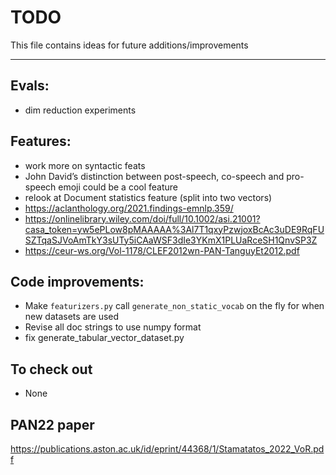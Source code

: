 # TODO
This file contains ideas for future additions/improvements

------

## Evals:
- dim reduction experiments

## Features:

- work more on syntactic feats
- John David’s distinction between post-speech, co-speech and pro-speech emoji could be a cool feature
- relook at Document statistics feature (split into two vectors)
- https://aclanthology.org/2021.findings-emnlp.359/
- https://onlinelibrary.wiley.com/doi/full/10.1002/asi.21001?casa_token=yw5ePLow8pMAAAAA%3Al7T1qxyPzwjoxBcAc3uDE9RqFUSZTqaSJVoAmTkY3sUTy5iCAaWSF3dIe3YKmX1PLUaRceSH1QnvSP3Z
- https://ceur-ws.org/Vol-1178/CLEF2012wn-PAN-TanguyEt2012.pdf


## Code improvements:
- Make `featurizers.py` call `generate_non_static_vocab` on the fly for when new datasets are used
- Revise all doc strings to use numpy format
- fix generate_tabular_vector_dataset.py



## To check out
- None

## PAN22 paper
https://publications.aston.ac.uk/id/eprint/44368/1/Stamatatos_2022_VoR.pdf
